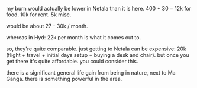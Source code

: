 my burn would actually be lower in Netala than it is here.
400 * 30 = 12k for food.
10k for rent.
5k misc.

would be about 27 - 30k / month.

whereas in Hyd: 22k per month is what it comes out to.

so, they're quite comparable. just getting to Netala can be expensive: 20k (flight + travel + initial days setup + buying a desk and chair). but once you get there it's quite affordable. you could consider this.

there is a significant general life gain from being in nature, next to Ma Ganga. there is something powerful in the area.
